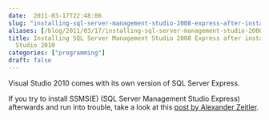 ```yaml
---
date:  2011-03-17T22:48:06
slug: "installing-sql-server-management-studio-2008-express-after-installing-visual-studio-2010"
aliases: [/blog/2011/03/17/installing-sql-server-management-studio-2008-express-after-installing-visual-studio-2010]
title: Installing SQL Server Management Studio 2008 Express after installing Visual
  Studio 2010
categories: ["programming"]
draft: false
---
```


Visual Studio 2010 comes with its own version of SQL Server Express.

If you try to install SSMS(E) (SQL Server Management Studio Express) afterwards and run into trouble, take a look at this [post by Alexander Zeitler](http://blog.alexonasp.net/post/2010/01/07/SQL-Server-2008-Management-Studio-Express-nachtraglich-installieren.aspx).
